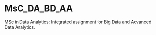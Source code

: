 # MsC_DA_BD_AA
MSc in Data Analytics: Integrated assignment for Big Data and Advanced Data Analytics.
